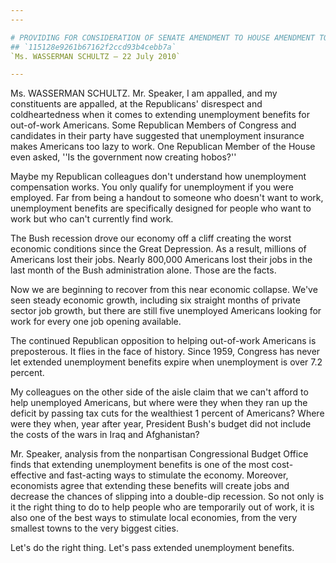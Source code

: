 ```yaml
---
---

# PROVIDING FOR CONSIDERATION OF SENATE AMENDMENT TO HOUSE AMENDMENT TO
## `115128e9261b67162f2ccd93b4cebb7a`
`Ms. WASSERMAN SCHULTZ — 22 July 2010`

---
```



Ms. WASSERMAN SCHULTZ. Mr. Speaker, I am appalled, and my 
constituents are appalled, at the Republicans' disrespect and 
coldheartedness when it comes to extending unemployment benefits for 
out-of-work Americans. Some Republican Members of Congress and 
candidates in their party have suggested that unemployment insurance 
makes Americans too lazy to work. One Republican Member of the House 
even asked, ''Is the government now creating hobos?''

Maybe my Republican colleagues don't understand how unemployment 
compensation works. You only qualify for unemployment if you were 
employed. Far from being a handout to someone who doesn't want to work, 
unemployment benefits are specifically designed for people who want to 
work but who can't currently find work.

The Bush recession drove our economy off a cliff creating the worst 
economic conditions since the Great Depression. As a result, millions 
of Americans lost their jobs. Nearly 800,000 Americans lost their jobs 
in the last month of the Bush administration alone. Those are the 
facts.

Now we are beginning to recover from this near economic collapse. 
We've seen steady economic growth, including six straight months of 
private sector job growth, but there are still five unemployed 
Americans looking for work for every one job opening available.

The continued Republican opposition to helping out-of-work Americans 
is preposterous. It flies in the face of history. Since 1959, Congress 
has never let extended unemployment benefits expire when unemployment 
is over 7.2 percent.

My colleagues on the other side of the aisle claim that we can't 
afford to help unemployed Americans, but where were they when they ran 
up the deficit by passing tax cuts for the wealthiest 1 percent of 
Americans? Where were they when, year after year, President Bush's 
budget did not include the costs of the wars in Iraq and Afghanistan?

Mr. Speaker, analysis from the nonpartisan Congressional Budget 
Office finds that extending unemployment benefits is one of the most 
cost-effective and fast-acting ways to stimulate the economy. Moreover, 
economists agree that extending these benefits will create jobs and 
decrease the chances of slipping into a double-dip recession. So not 
only is it the right thing to do to help people who are temporarily out 
of work, it is also one of the best ways to stimulate local economies, 
from the very smallest towns to the very biggest cities.

Let's do the right thing. Let's pass extended unemployment benefits.